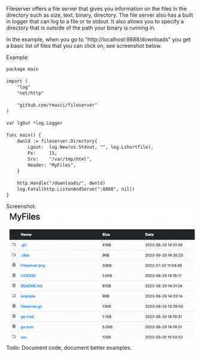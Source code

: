 Fileserver offers a file server that gives you information on the files in the directory such as size, text, binary, directory.  The file server also has a built in logger that can log to a file or to stdout. It also allows you to specify a directory that is outside of the path your binary is running in. 

In the example, when you go to "http://localhost:8888/downloads" you get a basic list of files that you can click on, see screenshot below.  

Example:

```
package main

import (
	"log"
	"net/http"

	"github.com/rmasci/fileserver"
)

var lgOut *log.Logger

func main() {
	dwnld := fileserver.Directory{
		Lgout:  log.New(os.Stdout, "", log.Lshortfile),
		Px:     15,
		Srv:    "/var/tmp/html",
		Header: "MyFiles",
	}

	http.Handle("/downloads/", dwnld)
	log.Fatal(http.ListenAndServe(":8888", nil))
}
```
Screenshot:<br>
![alt text](https://github.com/rmasci/fileserver/blob/main/Fileserver.png?raw=true)
Todo: Document code, document better examples.
